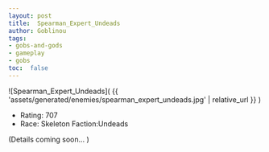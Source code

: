 ```yaml
---
layout: post
title:  Spearman_Expert_Undeads
author: Goblinou
tags:
- gobs-and-gods
- gameplay
- gobs
toc:  false
---
```


![Spearman_Expert_Undeads]( {{ 'assets/generated/enemies/spearman_expert_undeads.jpg' | relative_url }} )
- Rating: 707
- Race: Skeleton  Faction:Undeads

(Details coming soon... )